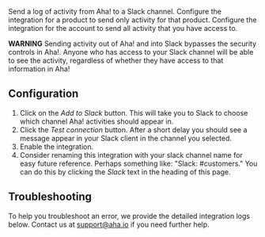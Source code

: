 Send a log of activity from Aha! to a Slack channel. Configure the integration for a product to send only activity for that product. Configure the integration for the account to send all activity that you have access to.

**WARNING** Sending activity out of Aha! and into Slack bypasses the security controls in Aha!. Anyone who has access to your Slack channel will be able to see the activity, regardless of whether they have access to that information in Aha!

## Configuration

1. Click on the _Add to Slack_ button. This will take you to Slack to choose which channel Aha! activities should appear in.
2. Click the _Test connection_ button. After a short delay you should see a message appear in your Slack client in the channel you selected.
3. Enable the integration.
4. Consider renaming this integration with your slack channel name for easy future reference. Perhaps something like: "Slack: #customers." You can do this by clicking the _Slack_ text in the heading of this page.

## Troubleshooting

To help you troubleshoot an error, we provide the detailed integration logs below. Contact us at support@aha.io if you need further help.